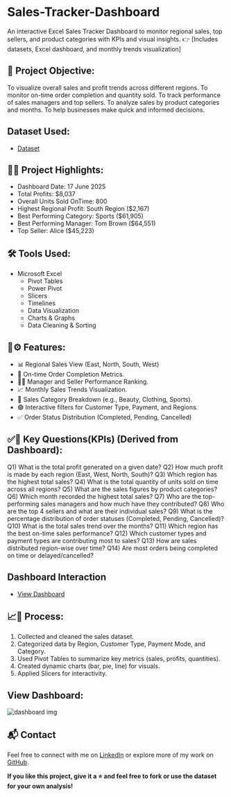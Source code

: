 # Sales-Tracker-Dashboard
An interactive Excel Sales Tracker Dashboard to monitor regional sales, top sellers, and product categories with KPIs and visual insights.
👉 [Includes datasets, Excel dashboard, and monthly trends visualization]

## 🎯 Project Objective:
 To visualize overall sales and profit trends across different regions.
 To monitor on-time order completion and quantity sold.
 To track performance of sales managers and top sellers.
 To analyze sales by product categories and months.
 To help businesses make quick and informed decisions.

## Dataset Used:
- <a href="https://github.com/divyakm09/Sales-Tracker-Dashboard/blob/main/sales%20data.xlsx"> Dataset </a>

## 📌🌟 Project Highlights:
- Dashboard Date: 17 June 2025
- Total Profits: $8,037
- Overall Units Sold OnTime: 800
- Highest Regional Profit: South Region ($2,167)
- Best Performing Category: Sports ($61,905)
- Best Performing Manager: Tom Brown ($64,551)
- Top Seller: Alice ($45,223)

## 🛠️ Tools Used:
- Microsoft Excel  
  - Pivot Tables
  - Power Pivot
  - Slicers
  - Timelines
  - Data Visualization
  - Charts & Graphs  
  - Data Cleaning & Sorting  

## 🌟⚙️ Features:
- 📊 Regional Sales View (East, North, South, West)
- 🔄 On-time Order Completion Metrics.
- 🧍‍♂️ Manager and Seller Performance Ranking.
- 📈 Monthly Sales Trends Visualization.
- 🧾 Sales Category Breakdown (e.g., Beauty, Clothing, Sports).
- 🟢 Interactive filters for Customer Type, Payment, and Regions.
- ✅ Order Status Distribution (Completed, Pending, Cancelled)

## ✅📌 Key Questions(KPIs) (Derived from Dashboard):
Q1) What is the total profit generated on a given date?
Q2) How much profit is made by each region (East, West, North, South)?
Q3) Which region has the highest total sales?
Q4) What is the total quantity of units sold on time across all regions?
Q5) What are the sales figures by product categories?
Q6) Which month recorded the highest total sales?
Q7) Who are the top-performing sales managers and how much have they contributed?
Q8) Who are the top 4 sellers and what are their individual sales?
Q9) What is the percentage distribution of order statuses (Completed, Pending, Cancelled)?
Q10) What is the total sales trend over the months?
Q11) Which region has the best on-time sales performance?
Q12) Which customer types and payment types are contributing most to sales?
Q13) How are sales distributed region-wise over time?
Q14) Are most orders being completed on time or delayed/cancelled?
  
## Dashboard Interaction
- <a href="https://github.com/divyakm09/Sales-Tracker-Dashboard/blob/main/dashboard%20img.JPG"> View Dashboard <a>

## 📈🔄 Process:
1) Collected and cleaned the sales dataset.
2) Categorized data by Region, Customer Type, Payment Mode, and Category.
3) Used Pivot Tables to summarize key metrics (sales, profits, quantities).
4) Created dynamic charts (bar, pie, line) for visuals.
5) Applied Slicers for interactivity.
   
## View Dashboard:
![dashboard img](https://github.com/user-attachments/assets/2991be0e-98ad-4152-975b-d8dacd0decf0)


## 📬 Contact
Feel free to connect with me on [LinkedIn](www.linkedin.com/in/divyajain-dataanalyst) or explore more of my work on [GitHub](https://github.com/divyakm09).

**If you like this project, give it a ⭐ and feel free to fork or use the dataset for your own analysis!**
